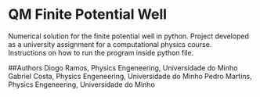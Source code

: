 # QM Finite Potential Well
<p>Numerical solution for the finite potential well in python.
Project developed as a university assignment for a computational physics course.<br>
Instructions on how to run the program inside python file.</p>

##Authors
Diogo Ramos, Physics Engeneering, Universidade do Minho
Gabriel Costa, Physics Engeneering, Universidade do Minho
Pedro Martins, Physics Engeneering, Universidade do Minho
